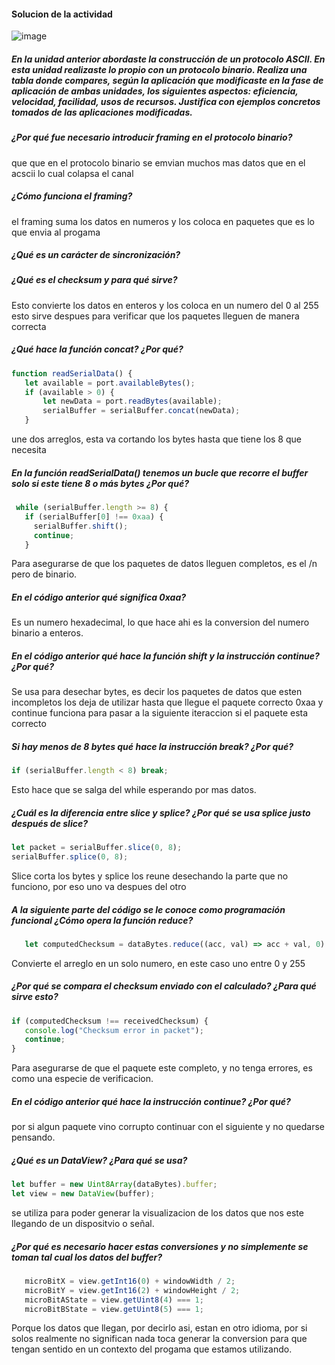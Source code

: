 #### Solucion de la actividad

![image](https://github.com/user-attachments/assets/6b630ccf-376e-4046-b136-97d24591bb54)


##### En la unidad anterior abordaste la construcción de un protocolo ASCII. En esta unidad realizaste lo propio con un protocolo binario. Realiza una tabla donde compares, según la aplicación que modificaste en la fase de aplicación de ambas unidades, los siguientes aspectos: eficiencia, velocidad, facilidad, usos de recursos. Justifica con ejemplos concretos tomados de las aplicaciones modificadas.

##### ¿Por qué fue necesario introducir framing en el protocolo binario?
que que en el protocolo binario se emvian muchos mas datos que en el acscii lo cual colapsa el canal

##### ¿Cómo funciona el framing?
el framing suma los datos en numeros y los coloca en paquetes que es lo que envia al progama
##### ¿Qué es un carácter de sincronización?

##### ¿Qué es el checksum y para qué sirve?
Esto convierte los datos en enteros y los coloca en un numero del 0 al 255 esto sirve despues para verificar que los paquetes lleguen de manera correcta

##### ¿Qué hace la función concat? ¿Por qué?
 ```js
function readSerialData() {
    let available = port.availableBytes();
    if (available > 0) {
        let newData = port.readBytes(available);
        serialBuffer = serialBuffer.concat(newData);
    }
```
une dos arreglos, esta va cortando los bytes hasta que tiene los 8 que necesita

##### En la función readSerialData() tenemos un bucle que recorre el buffer solo si este tiene 8 o más bytes ¿Por qué?
 ```js
  while (serialBuffer.length >= 8) {
    if (serialBuffer[0] !== 0xaa) {
      serialBuffer.shift();
      continue;
    }
```
Para asegurarse de que los paquetes de datos lleguen completos, es el /n pero de binario.

##### En el código anterior qué significa 0xaa?
Es un numero hexadecimal, lo que hace ahi es la conversion del numero binario a enteros.

##### En el código anterior qué hace la función shift y la instrucción continue? ¿Por qué?
Se usa para desechar bytes, es decir los paquetes de datos que esten incompletos los deja de utilizar hasta que llegue el paquete correcto 0xaa y continue funciona para pasar a la siguiente iteraccion si el paquete esta correcto

##### Si hay menos de 8 bytes qué hace la instrucción break? ¿Por qué?

   ```js
 if (serialBuffer.length < 8) break;
```
Esto hace que se salga del while esperando por mas datos.

##### ¿Cuál es la diferencia entre slice y splice? ¿Por qué se usa splice justo después de slice?
```js
let packet = serialBuffer.slice(0, 8);
serialBuffer.splice(0, 8);
```
Slice corta los bytes y splice los reune desechando la parte que no funciono, por eso uno va despues del otro

##### A la siguiente parte del código se le conoce como programación funcional ¿Cómo opera la función reduce?
 ```js
    let computedChecksum = dataBytes.reduce((acc, val) => acc + val, 0) % 256;
```
Convierte el arreglo en un solo numero, en este caso uno entre 0 y 255 

##### ¿Por qué se compara el checksum enviado con el calculado? ¿Para qué sirve esto?

 ```js
if (computedChecksum !== receivedChecksum) {
    console.log("Checksum error in packet");
    continue;
}
```
Para asegurarse de que el paquete este completo, y no tenga errores, es como una especie de verificacion.

##### En el código anterior qué hace la instrucción continue? ¿Por qué?
por si algun paquete vino corrupto continuar con el siguiente y no quedarse pensando.

##### ¿Qué es un DataView? ¿Para qué se usa?
 ```js
let buffer = new Uint8Array(dataBytes).buffer;
let view = new DataView(buffer);
```
se utiliza para poder generar la visualizacion de los datos que nos este llegando de un dispositvio o señal.

##### ¿Por qué es necesario hacer estas conversiones y no simplemente se toman tal cual los datos del buffer?
 ```js
    microBitX = view.getInt16(0) + windowWidth / 2;
    microBitY = view.getInt16(2) + windowHeight / 2;
    microBitAState = view.getUint8(4) === 1;
    microBitBState = view.getUint8(5) === 1;
```
Porque los datos que llegan, por decirlo asi, estan en otro idioma, por si solos realmente no significan nada toca generar la conversion para que tengan sentido en un contexto del progama que estamos utilizando.
